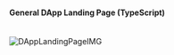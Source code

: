 #### General DApp Landing Page (TypeScript)
<br>
<img src="https://gateway.pinata.cloud/ipfs/QmVs4rhUekQgLmXkSDi2vpY9Ai6EW8ngbpQa9RE3CVi3wi" alt="DAppLandingPageIMG">